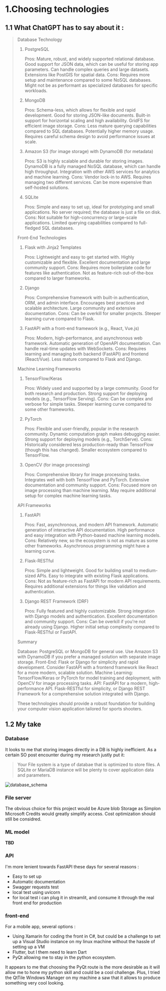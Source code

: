 # 1.Choosing technologies
## 1.1 What ChatGPT has to say about it : 

> 
>Database Technology
>
>1. PostgreSQL
>
>    Pros:
>        Mature, robust, and widely supported relational database.
>        Good support for JSON data, which can be useful for storing app parameters.
>        Can handle complex queries and large datasets.
>        Extensions like PostGIS for spatial data.
>    Cons:
>        Requires more setup and maintenance compared to some NoSQL databases.
>        Might not be as performant as specialized databases for specific workloads.
>
>2. MongoDB
>
>    Pros:
>        Schema-less, which allows for flexible and rapid development.
>        Good for storing JSON-like documents.
>        Built-in support for horizontal scaling and high availability.
>        GridFS for efficient image storage.
>    Cons:
>        Less mature querying capabilities compared to SQL databases.
>        Potentially higher memory usage.
>        Requires careful schema design to avoid performance issues at scale.
>
>3. Amazon S3 (for image storage) with DynamoDB (for metadata)
>
>    Pros:
>        S3 is highly scalable and durable for storing images.
>        DynamoDB is a fully managed NoSQL database, which can handle high throughput.
>        Integration with other AWS services for analytics and machine learning.
>    Cons:
>        Vendor lock-in to AWS.
>        Requires managing two different services.
>        Can be more expensive than self-hosted solutions.
>
>4. SQLite
>
>    Pros:
>        Simple and easy to set up, ideal for prototyping and small applications.
>        No server required; the database is just a file on disk.
>    Cons:
>        Not suitable for high-concurrency or large-scale applications.
>        Limited querying capabilities compared to full-fledged SQL databases.
>
>Front-End Technologies
>
>1. Flask with Jinja2 Templates
>
>    Pros:
>        Lightweight and easy to get started with.
>        Highly customizable and flexible.
        Excellent documentation and large community support.
    Cons:
        Requires more boilerplate code for features like authentication.
        Not as feature-rich out-of-the-box compared to larger frameworks.
>
>2. Django
>
>    Pros:
>        Comprehensive framework with built-in authentication, ORM, and admin interface.
>        Encourages best practices and scalable architecture.
>        Large community and extensive documentation.
>    Cons:
>        Can be overkill for smaller projects.
>        Steeper learning curve compared to Flask.
>
>3. FastAPI with a front-end framework (e.g., React, Vue.js)
>
>    Pros:
>        Modern, high-performance, and asynchronous web framework.
>        Automatic generation of OpenAPI documentation.
>        Can handle real-time updates with WebSockets.
>    Cons:
>        Requires learning and managing both backend (FastAPI) and frontend (React/Vue).
>        Less mature compared to Flask and Django.
>
>Machine Learning Frameworks
>
>1. TensorFlow/Keras
>
>    Pros:
>        Widely used and supported by a large community.
>        Good for both research and production.
>        Strong support for deploying models (e.g., TensorFlow Serving).
>    Cons:
>        Can be complex and verbose for simple tasks.
>        Steeper learning curve compared to some other frameworks.
>
>2. PyTorch
>
>    Pros:
>        Flexible and user-friendly, popular in the research community.
>        Dynamic computation graph makes debugging easier.
>        Strong support for deploying models (e.g., TorchServe).
>    Cons:
>        Historically considered less production-ready than TensorFlow (though this has changed).
>        Smaller ecosystem compared to TensorFlow.
>
>3. OpenCV (for image processing)
>
>    Pros:
>        Comprehensive library for image processing tasks.
>        Integrates well with both TensorFlow and PyTorch.
>        Extensive documentation and community support.
>    Cons:
>        Focused more on image processing than machine learning.
>        May require additional setup for complex machine learning tasks.
>
>API Frameworks
>
>1. FastAPI
>
>    Pros:
>        Fast, asynchronous, and modern API framework.
>        Automatic generation of interactive API documentation.
>        High performance and easy integration with Python-based machine learning models.
>    Cons:
>        Relatively new, so the ecosystem is not as mature as some other frameworks.
>        Asynchronous programming might have a learning curve.
>
>2. Flask-RESTful
>
>    Pros:
>        Simple and lightweight.
>        Good for building small to medium-sized APIs.
>        Easy to integrate with existing Flask applications.
>    Cons:
>        Not as feature-rich as FastAPI for modern API requirements.
>        Requires additional extensions for things like validation and authentication.
>
>3. Django REST Framework (DRF)
>
>    Pros:
>        Fully featured and highly customizable.
>        Strong integration with Django models and authentication.
>        Excellent documentation and community support.
>    Cons:
>        Can be overkill if you're not already using Django.
>        Higher initial setup complexity compared to Flask-RESTful or FastAPI.
>
>Summary
>
>    Database: PostgreSQL or MongoDB for general use. Use Amazon S3 with DynamoDB if you prefer a managed solution with separate image storage.
>    Front-End: Flask or Django for simplicity and rapid development. Consider FastAPI with a frontend framework like React for a more modern, scalable solution.
>    Machine Learning: TensorFlow/Keras or PyTorch for model training and deployment, with OpenCV for image processing tasks.
>    API: FastAPI for a modern, high-performance API. Flask-RESTful for simplicity, or Django REST Framework for a comprehensive solution integrated with Django.
>
>These technologies should provide a robust foundation for building your computer vision application tailored for sports shooters.


## 1.2 My take

### Database

It looks to me that storing images directly in a DB is highly inefficient. 
As a certain SO post encounter during my research justly put it:
> Your File system is a type of databae that is optimized to store files.
A SQLite or MariaDB instance will be plenty to cover application data and parameters.

![database_schema](static/schema.png)

### File server

The obvious choice for this project would be Azure blob Storage as Simplon Microsoft Credits would greatly simplify access. Cost optimization should still be considred.

### ML model

__TBD__

### API

I'm more lenient towards FastAPI these days for several reasons : 
+ Easy to set up 
+ Automatic documentation
+ Swagger requests test
+ local test using uvicorn
+ for local test i can plug it in streamlit, and consume it through the real front end for production 

### front-end

For a mobile app, several options : 
- Using Xamarin for coding the front in C#, but could be a challenge to set up a Visual Studio instance on my linux machine without the hassle of setting up a VM
- Flutter, but I them need to learn Dart
- PyQt allowing me to stay in the python ecosystem.

It appears to me that choosing the PyQt route is the more desirable as it will allow me to hone my python skill and could be a cool challenge. Plus, I tried the QtTile Windows Manager on my machine a saw that it allows to produce something very cool looking. 


